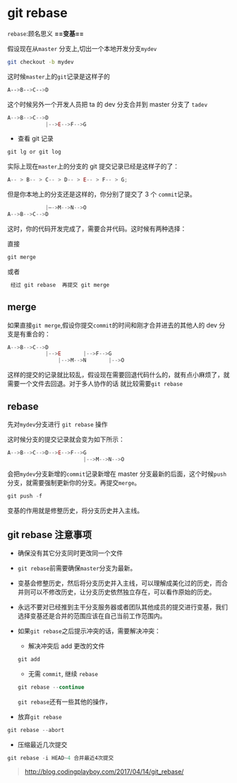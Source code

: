 # git rebase

`rebase`:顾名思义 **==变基==**

假设现在从`master` 分支上,切出一个本地开发分支`mydev`

```sh
git checkout -b mydev
```

这时候`master`上的`git`记录是这样子的

```sh
A-->B-->C-->D
```

这个时候另外一个开发人员把 ta 的 dev 分支合并到 master 分支了
`tadev`

```js
A-->B-->C-->D
            |-->E-->F-->G
```

- 查看 git 记录

```js
git lg or git log
```

实际上现在`master`上的分支的 git 提交记录已经是这样子的了：

```js
A-- > B-- > C-- > D-- > E-- > F-- > G;
```

但是你本地上的分支还是这样的，你分别了提交了 3 个 `commit`记录。

```js
            |—->M-->N-->O
A-->B-->C-->D

```

这时，你的代码开发完成了，需要合并代码。这时候有两种选择：

直接

```js
git merge
```

或者

```js
 经过 git rebase  再提交 git merge
```

## merge

如果直接`git merge`,假设你提交`commit`的时间和刚才合并进去的其他人的 dev 分支是有重合的：

```js
A-->B-->C-->D
            |-->E       |-->F-->G
                |-->M-->N       |-->O
```

这样的提交的记录就比较乱，假设现在需要回退代码什么的，就有点小麻烦了，就需要一个文件去回退。对于多人协作的话 就比较需要`git rebase`

## rebase

先对`mydev`分支进行 `git rebase` 操作

这时候分支的提交记录就会变为如下所示：

```js
A-->B-->C-->D-->E-->F-->G
                        |-->M-->N-->O
```

会把`mydev`分支新增的`commit`记录新增在 master 分支最新的后面，这个时候`push`分支，就需要强制更新你的分支。再提交`merge`。

```js
git push -f
```

变基的作用就是修整历史，将分支历史并入主线。

## git rebase 注意事项

- 确保没有其它分支同时更改同一个文件
- `git rebase`前需要确保`master`分支为最新。
- 变基会修整历史，然后将分支历史并入主线，可以理解成美化过的历史，而合并则可以不修改历史，让分支历史依然独立存在，可以看作原始的历史。
- 永远不要对已经推到主干分支服务器或者团队其他成员的提交进行变基，我们选择变基还是合并的范围应该在自己当前工作范围内。
- 如果`git rebase`之后提示冲突的话，需要解决冲突：

  - 解决冲突后 add 更改的文件

  ```js
  git add
  ```

  - 无需 `commit`, 继续 `rebase`

  ```js
  git rebase --continue
  ```

  `git rebase`还有一些其他的操作，

- 放弃`git rebase`

```js
git rebase --abort
```

- 压缩最近几次提交

```js
git rebase -i HEAD~4 合并最近4次提交
```

> <http://blog.codingplayboy.com/2017/04/14/git_rebase/>
